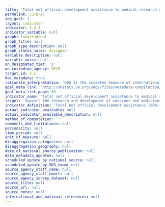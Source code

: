 ```yaml
---
title: 'Total net official development assistance to medical research and basic health sectors'
permalink: /3-b-2/
sdg_goal: 3
layout: indicator
indicator: 3.b.2
indicator_variable: null
graph: longitudinal
graph_title: null
graph_type_description: null
graph_status_notes: Assigned
variable_description: null
variable_notes: null
un_designated_tier: '1'
un_custodian_agency: OECD
target_id: 3.b
has_metadata: true
rationale_interpretation: 'ODA is the accepted measure of international development co-operation. Separate data are available on aid to medical research for the benefit of developing countries and on aid in support of basic health interventions, but the total of the two most closely matches the target.'
goal_meta_link: 'http://unstats.un.org/sdgs/files/metadata-compilation/Metadata-Goal-3.pdf'
goal_meta_link_page: 38
indicator_name: 'Total net official development assistance to medical research and basic health sectors'
target: 'Support the research and development of vaccines and medicines for the communicable and non-communicable diseases that primarily affect developing countries, provide access to affordable essential medicines and vaccines, in accordance with the Doha Declaration on the TRIPS Agreement and Public Health, which affirms the right of developing countries to use to the full the provisions in the Agreement on TradeRelated Aspects of Intellectual Property Rights regarding flexibilities to protect public health, and, in particular, provide access to medicines for all.'
indicator_definition: 'Total net official development assistance (ODA) to the medical research (purpose code 12182) and basic health (code 122) sectors. Data expressed in UK dollars at the average annual exchange rate.'
actual_indicator_available: null
actual_indicator_available_description: null
method_of_computation: ''
comments_and_limitations: null
periodicity: null
time_period: null
unit_of_measure: null
disaggregation_categories: null
disaggregation_geography: null
date_of_national_source_publication: null
date_metadata_updated: null
scheduled_update_by_national_source: null
scheduled_update_by_SDG_team: null
source_agency_staff_name: null
source_agency_staff_email: null
source_agency_survey_dataset: null
source_title: null
source_url: null
source_notes: null
international_and_national_references: null
---
```


